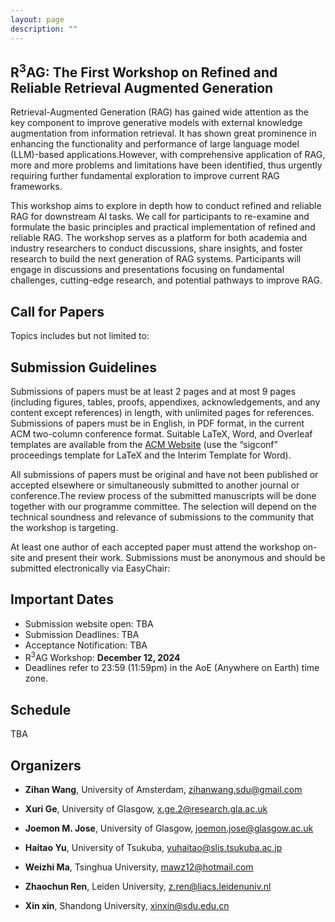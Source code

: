 ```yaml
---
layout: page
description: ""
---
```


## <a name='Overview' style="color: inherit; text-decoration: none; text-align: center;"> R<sup>3</sup>AG: The First Workshop on Refined and Reliable Retrieval Augmented Generation </a> 
 Retrieval-Augmented Generation (RAG) has gained wide attention as the key component to improve generative models  with external knowledge augmentation from information retrieval. It has shown great prominence in enhancing the functionality and performance of large language model (LLM)-based applications.However, with comprehensive application of RAG, more and more problems and limitations have been identified, thus urgently requiring further fundamental exploration to improve current RAG frameworks. 
 
 This workshop aims to explore in depth how to conduct refined and reliable RAG for downstream AI tasks. We call for participants to re-examine and formulate the basic principles and practical implementation of refined and reliable RAG. The workshop serves as a platform for both academia and industry researchers to conduct discussions, share insights, and foster research to build the next generation of RAG systems. Participants will engage in discussions and presentations focusing on fundamental challenges, cutting-edge research, and  potential pathways to improve RAG.  

## <a name='Call for Papers' style="color: inherit; text-decoration: none;text-align: center;"> Call for Papers </a> 

Topics includes but not limited to:

## Submission Guidelines
Submissions of papers must be at least 2 pages and at most 9 pages (including figures, tables, proofs, appendixes, acknowledgements, and any content except references) in length, with unlimited pages for references. Submissions of papers must be in English, in PDF format, in the current ACM two-column conference format. Suitable LaTeX, Word, and Overleaf templates are available from the [ACM Website](https://www.acm.org/publications/proceedings-template) (use the “sigconf” proceedings template for LaTeX and the Interim Template for Word).

All submissions of papers must be original and have not been published or accepted elsewhere or simultaneously submitted to another journal or conference.The review process of the submitted manuscripts will be done together with our programme committee. The selection will depend on the technical soundness and relevance of submissions to the community that the workshop is targeting.

At least one author of each accepted paper must attend the workshop on-site and present their work. Submissions must be anonymous and should be submitted electronically via EasyChair:


## <a name='Important Dates' style="color: inherit; text-decoration: none; text-align: center;"> Important Dates </a>
- Submission website open: TBA<br/>
- Submission Deadlines: TBA<br/>
- Acceptance Notification: TBA
- R<sup>3</sup>AG Workshop: **December 12, 2024**
- Deadlines refer to 23:59 (11:59pm) in the AoE (Anywhere on Earth) time zone.

## <a name='Schedule' style="color: inherit; text-decoration: none; text-align: center;"> Schedule </a>
TBA

## <a name='Organizers' style="color: inherit; text-decoration: none;"> Organizers </a>
- **Zihan Wang**, University of Amsterdam, zihanwang.sdu@gmail.com

- **Xuri Ge**, University of Glasgow, x.ge.2@research.gla.ac.uk

- **Joemon M. Jose**, University of Glasgow, joemon.jose@glasgow.ac.uk

- **Haitao Yu**, University of Tsukuba, yuhaitao@slis.tsukuba.ac.jp

- **Weizhi Ma**, Tsinghua University, mawz12@hotmail.com

- **Zhaochun Ren**, Leiden University, z.ren@liacs.leidenuniv.nl

- **Xin xin**, Shandong University, xinxin@sdu.edu.cn








